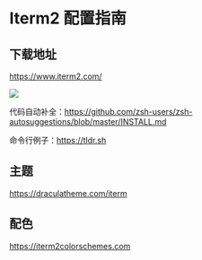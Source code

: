 # Iterm2 配置指南

## 下载地址

<https://www.iterm2.com/>

![](https://csnotes.oss-cn-beijing.aliyuncs.com/photos/iterm%E5%AD%97%E4%BD%93.jpg)

代码自动补全：<https://github.com/zsh-users/zsh-autosuggestions/blob/master/INSTALL.md>

命令行例子：<https://tldr.sh>

## 主题

<https://draculatheme.com/iterm>

## 配色

<https://iterm2colorschemes.com>

